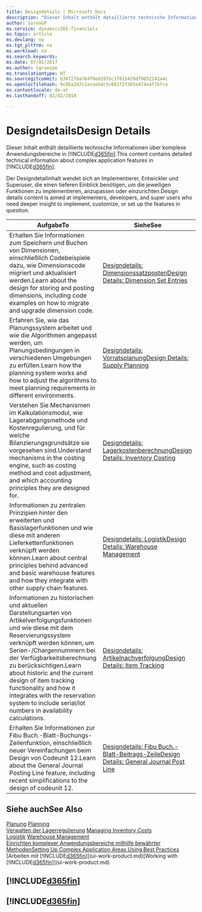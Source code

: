 ```yaml
---
title: Designdetails | Microsoft Docs
description: "Dieser Inhalt enthält detaillierte technische Informationen über komplexe Anwendungsbereiche in Finance and Operations, Business edition."
author: SorenGP
ms.service: dynamics365-financials
ms.topic: article
ms.devlang: na
ms.tgt_pltfrm: na
ms.workload: na
ms.search.keywords: 
ms.date: 07/01/2017
ms.author: sgroespe
ms.translationtype: HT
ms.sourcegitcommit: b34f276a764f0e828fbc1f015429df9852242a4c
ms.openlocfilehash: 9c8ba2d7c2acaeb4c5c683f2f365e474e4f7bfce
ms.contentlocale: de-at
ms.lasthandoff: 02/02/2018

---
```

# <a name="design-details"></a><span data-ttu-id="c5661-103">Designdetails</span><span class="sxs-lookup"><span data-stu-id="c5661-103">Design Details</span></span>
<span data-ttu-id="c5661-104">Dieser Inhalt enthält detaillierte technische Informationen über komplexe Anwendungsbereiche in [!INCLUDE[d365fin](includes/d365fin_md.md)].</span><span class="sxs-lookup"><span data-stu-id="c5661-104">This content contains detailed technical information about complex application features in [!INCLUDE[d365fin](includes/d365fin_md.md)].</span></span>  

 <span data-ttu-id="c5661-105">Der Designdetailinhalt wendet sich an Implementierer, Entwickler und Superuser, die einen tieferen Einblick benötigen, um die jeweiligen Funktionen zu implementieren, anzupassen oder einzurichten.</span><span class="sxs-lookup"><span data-stu-id="c5661-105">Design details content is aimed at implementers, developers, and super users who need deeper insight to implement, customize, or set up the features in question.</span></span>  

|<span data-ttu-id="c5661-106">**Aufgabe**</span><span class="sxs-lookup"><span data-stu-id="c5661-106">**To**</span></span>|<span data-ttu-id="c5661-107">**Siehe**</span><span class="sxs-lookup"><span data-stu-id="c5661-107">**See**</span></span>|  
|------------|-------------|  
|<span data-ttu-id="c5661-108">Erhalten Sie Informationen zum Speichern und Buchen von Dimensionen, einschließlich Codebeispiele dazu, wie Dimensionscode migriert und aktualisiert werden.</span><span class="sxs-lookup"><span data-stu-id="c5661-108">Learn about the design for storing and posting dimensions, including code examples on how to migrate and upgrade dimension code.</span></span>|[<span data-ttu-id="c5661-109">Designdetails: Dimensionssatzposten</span><span class="sxs-lookup"><span data-stu-id="c5661-109">Design Details: Dimension Set Entries</span></span>](design-details-dimension-set-entries.md)|  
|<span data-ttu-id="c5661-110">Erfahren Sie, wie das Planungssystem arbeitet und wie die Algorithmen angepasst werden, um Planungsbedingungen in verschiedenen Umgebungen zu erfüllen.</span><span class="sxs-lookup"><span data-stu-id="c5661-110">Learn how the planning system works and how to adjust the algorithms to meet planning requirements in different environments.</span></span>|[<span data-ttu-id="c5661-111">Designdetails: Vorratsplanung</span><span class="sxs-lookup"><span data-stu-id="c5661-111">Design Details: Supply Planning</span></span>](design-details-supply-planning.md)|  
|<span data-ttu-id="c5661-112">Verstehen Sie Mechanismen im Kalkulationsmodul, wie Lagerabgangsmethode und Kostenregulierung, und für welche Bilanzierungsgrundsätze sie vorgesehen sind.</span><span class="sxs-lookup"><span data-stu-id="c5661-112">Understand mechanisms in the costing engine, such as costing method and cost adjustment, and which accounting principles they are designed for.</span></span>|[<span data-ttu-id="c5661-113">Designdetails: Lagerkostenberechnung</span><span class="sxs-lookup"><span data-stu-id="c5661-113">Design Details: Inventory Costing</span></span>](design-details-inventory-costing.md)|  
|<span data-ttu-id="c5661-114">Informationen zu zentralen Prinzipien hinter den erweiterten und Basislagerfunktionen und wie diese mit anderen Lieferkettenfunktionen verknüpft werden können.</span><span class="sxs-lookup"><span data-stu-id="c5661-114">Learn about central principles behind advanced and basic warehouse features and how they integrate with other supply chain features.</span></span>|[<span data-ttu-id="c5661-115">Designdetails: Logistik</span><span class="sxs-lookup"><span data-stu-id="c5661-115">Design Details: Warehouse Management</span></span>](design-details-warehouse-management.md)|  
|<span data-ttu-id="c5661-116">Informationen zu historischen und aktuellen Darstellungsarten von Artikelverfolgungsfunktionen und wie diese mit dem Reservierungssystem verknüpft werden können, um Serien-/Chargennummern bei der Verfügbarkeitsberechnung zu berücksichtigen.</span><span class="sxs-lookup"><span data-stu-id="c5661-116">Learn about historic and the current design of item tracking functionality and how it integrates with the reservation system to include serial/lot numbers in availability calculations.</span></span>|[<span data-ttu-id="c5661-117">Designdetails: Artikelnachverfolgung</span><span class="sxs-lookup"><span data-stu-id="c5661-117">Design Details: Item Tracking</span></span>](design-details-item-tracking.md)|  
|<span data-ttu-id="c5661-118">Erhalten Sie Informationen zur Fibu Buch.-Blatt-Buchungs-Zeilenfunktion, einschließlich neuer Vereinfachungen beim Design von Codeunit 12.</span><span class="sxs-lookup"><span data-stu-id="c5661-118">Learn about the General Journal Posting Line feature, including recent simplifications to the design of codeunit 12.</span></span>|[<span data-ttu-id="c5661-119">Designdetails: Fibu Buch.-Blatt-Beitrags-Zeile</span><span class="sxs-lookup"><span data-stu-id="c5661-119">Design Details: General Journal Post Line</span></span>](design-details-general-journal-post-line.md)|  

## <a name="see-also"></a><span data-ttu-id="c5661-120">Siehe auch</span><span class="sxs-lookup"><span data-stu-id="c5661-120">See Also</span></span>  
 <span data-ttu-id="c5661-121">[Planung](production-planning.md) </span><span class="sxs-lookup"><span data-stu-id="c5661-121">[Planning](production-planning.md) </span></span>  
 <span data-ttu-id="c5661-122">[Verwalten der Lagerregulierung](finance-manage-inventory-costs.md) </span><span class="sxs-lookup"><span data-stu-id="c5661-122">[Managing Inventory Costs](finance-manage-inventory-costs.md) </span></span>  
 <span data-ttu-id="c5661-123">[Logistik](warehouse-manage-warehouse.md) </span><span class="sxs-lookup"><span data-stu-id="c5661-123">[Warehouse Management](warehouse-manage-warehouse.md) </span></span>  
 [<span data-ttu-id="c5661-124">Einrichten komplexer Anwendungsbereiche mithilfe bewährter Methoden</span><span class="sxs-lookup"><span data-stu-id="c5661-124">Setting Up Complex Application Areas Using Best Practices</span></span>](set-up-complex-application-areas-using-best-practices.md)  
 <span data-ttu-id="c5661-125">[Arbeiten mit [!INCLUDE[d365fin](includes/d365fin_md.md)]](ui-work-product.md)</span><span class="sxs-lookup"><span data-stu-id="c5661-125">[Working with [!INCLUDE[d365fin](includes/d365fin_md.md)]](ui-work-product.md)</span></span>

 ## [!INCLUDE[d365fin](includes/free_trial_md.md)]  
 ## [!INCLUDE[d365fin](includes/training_link_md.md)]

